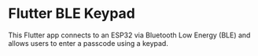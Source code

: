 # Flutter BLE Keypad
This Flutter app connects to an ESP32 via Bluetooth Low Energy (BLE) and allows users to enter a passcode using a keypad.
